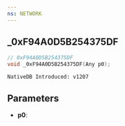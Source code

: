 ```yaml
---
ns: NETWORK
---
```

## _0xF94A0D5B254375DF

```c
// 0xF94A0D5B254375DF
void _0xF94A0D5B254375DF(Any p0);
```

```
NativeDB Introduced: v1207
```

## Parameters
* **p0**:

